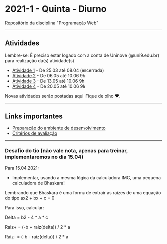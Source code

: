# 2021-1 - Quinta - Diurno
Repositório da disciplina "Programação Web"

***

## Atividades

Lembre-se: É preciso estar logado com a conta de Uninove (@uni9.edu.br) para realização da(s) atividade(s)


  - [Atividade 1](https://forms.gle/simHZ26XyVGzSukY9) - De 25.03 até 08.04 (encerrada)
  - [Atividade 2](https://forms.gle/WQdnoyBRirMfWSSp6) - De 06.05 até 10.06 9h  
  - [Atividade 3](https://forms.gle/FSEgVLusdxRRNkBN7) - De 13.05 até 10.06 9h
  - [Atividade 4](https://forms.gle/maun2eyLaW14K5uB6) - De 20.05 até 10.06 9h


Novas atividades serão postadas aqui. Fique de olho ❤️.

***


## Links importantes

 - [Preparação do ambiente de desenvolvimento](https://github.com/traue/2021-1_quinta_manha/wiki/Prepara%C3%A7%C3%A3o-do-Ambiente-de-desenvolvimento)
 - [Critérios de avaliação](https://github.com/traue/2021-1_quinta_manha/wiki/Crit%C3%A9rios-de-avalia%C3%A7%C3%A3o)


***


### Desafio do tio (não vale nota, apenas para treinar, implementaremos no dia 15.04)

Para 15.04.2021:

 - Implementar, usando a mesma lógica da calculadora IMC, uma pequena calculadora de Bhaskara!


Lembrando que Bhaskara é uma forma de extrair as raizes de uma equação do tipo ax2 + bx + c = 0

Para isso, calcular:


Delta = b2 - 4 * a * c

Raiz+ = (-b + raiz(delta)) / 2 * a

Raiz- = (-b - raiz(delta)) / 2 * a
